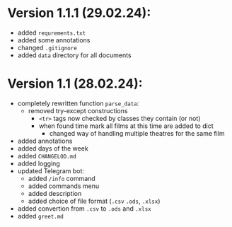 # Version 1.1.1 (29.02.24):
- added `requrements.txt`
- added some annotations
- changed `.gitignore`
- added `data` directory for all documents

# Version 1.1 (28.02.24):
- completely rewritten function `parse_data`:
  - removed try-except constructions
    - `<tr>` tags now checked by classes they contain (or not)
    - when found time mark all films at this time are added to dict
      - changed way of handling multiple theatres for the same film 
- added annotations
- added days of the week
- added `CHANGELOD.md`
- added logging
- updated Telegram bot:
  - added `/info` command
  - added commands menu
  - added description
  - added choice of file format (`.csv` `.ods`, `.xlsx`)
- added convertion from `.csv` to ``.ods`` and `.xlsx`
- added `greet.md`
